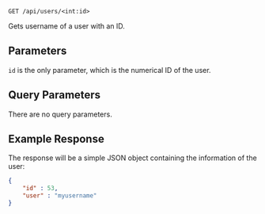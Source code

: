 `GET /api/users/<int:id>`  

Gets username of a user with an ID.

## Parameters

`id` is the only parameter, which is the numerical ID of the user.

## Query Parameters

There are no query parameters.

## Example Response

The response will be a simple JSON object containing the information of the user:

```json
{
    "id" : 53,
    "user" : "myusername"
}
```